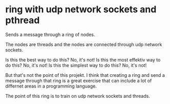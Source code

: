 # ring with udp network sockets and pthread

Sends a message through a ring of nodes.

The nodes are threads and the nodes are connected through udp network sockets.

Is this the best way to do this? No, it's not!
Is this the most effektiv way to do this? No, it's not!
Is this the simplest way to do this? No, it's not!

But that's not the point of this projekt.
I think that creating a ring and send a message through that ring is a great exercise that can include a lot of differnet areas in a programming language.

The point of this ring is to train on udp network sockets and threads.
